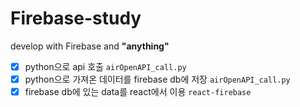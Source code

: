# Firebase-study
develop with Firebase and **"anything"**

- [x] python으로 api 호출 `airOpenAPI_call.py`
- [x] python으로 가져온 데이터를 firebase db에 저장 `airOpenAPI_call.py`
- [x] firebase db에 있는 data를 react에서 이용 `react-firebase`
